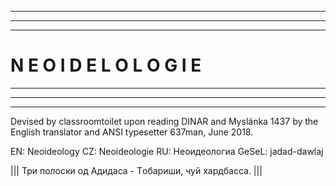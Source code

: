 ______________________________________________________________
______________________________________________________________
______________________________________________________________

# N E O I D E L O L O G I E
______________________________________________________________
______________________________________________________________
______________________________________________________________

Devised by classroomtoilet upon reading DINAR and Myslánka 1437 by the English translator and ANSI typesetter 637man, June 2018.

EN: Neoideology
CZ: Neoideologie
RU: Неоидеологиа
GeSeL: jadad-dawlaj

|||   Три полоски од Адидаса - Tобариши, чуй хардбасса.   |||
